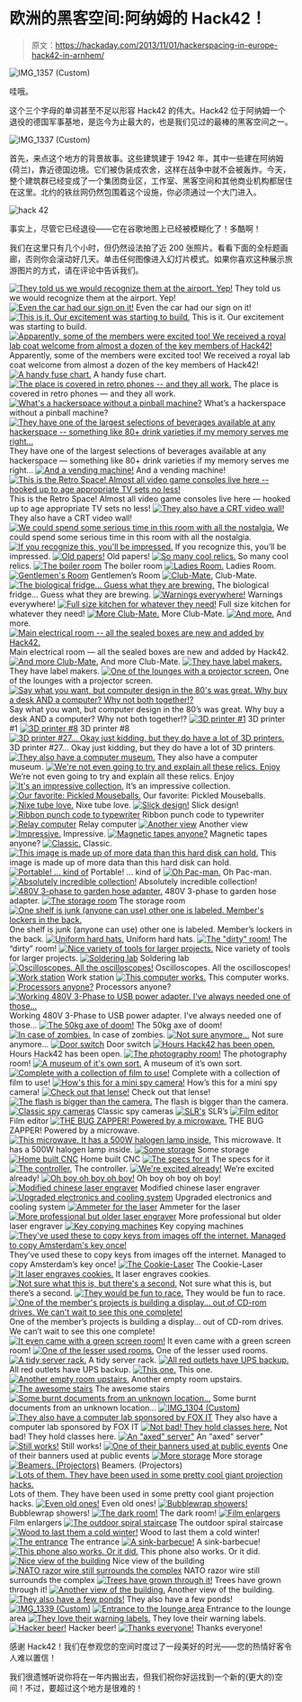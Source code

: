 # 欧洲的黑客空间:阿纳姆的 Hack42！

> 原文：<https://hackaday.com/2013/11/01/hackerspacing-in-europe-hack42-in-arnhem/>

![IMG_1357 (Custom)](img/cc870e787e7f868cc16b6b2095ea3913.png)

哇哦。

这个三个字母的单词甚至不足以形容 Hack42 的伟大。Hack42 位于阿纳姆一个退役的德国军事基地，是迄今为止最大的，也是我们见过的最棒的黑客空间之一。

![IMG_1337 (Custom)](img/b5c6804546903c7dd63439677ce89664.png)

首先，来点这个地方的背景故事。这些建筑建于 1942 年，其中一些建在阿纳姆(荷兰)，靠近德国边境。它们被伪装成农舍，这样在战争中就不会被轰炸。今天，整个建筑群已经变成了一个集团商业区，工作室、黑客空间和其他商业机构都居住在这里。北约的铁丝网仍然包围着这个设施，你必须通过一个大门进入。

![hack 42](img/1e46be9e5c9a2a1399f9a2dca3cbf8ec.png)

事实上，尽管它已经退役——它在谷歌地图上已经被模糊化了！多酷啊！

我们在这里只有几个小时，但仍然设法拍了近 200 张照片。看看下面的全标题画廊，否则你会滚动好几天。单击任何图像进入幻灯片模式。如果你喜欢这种展示旅游图片的方式，请在评论中告诉我们。

 [![They told us we would recognize them at the airport. Yep!](img/99d62f5744cb88c7cefdf4a9386ac65f.png "IMG_1152 (Custom)")](https://hackaday.com/2013/11/01/hackerspacing-in-europe-hack42-in-arnhem/img_1152-custom/) They told us we would recognize them at the airport. Yep! [![Even the car had our sign on it!](img/60794b29d670d8e5b5e53020b755e457.png "IMG_1152A (Custom)")](https://hackaday.com/2013/11/01/hackerspacing-in-europe-hack42-in-arnhem/img_1152a-custom/) Even the car had our sign on it! [![This is it. Our excitement was starting to build.](img/c91c0b2ab26818d3072e76cc7a5b36e1.png "IMG_1153 (Custom)")](https://hackaday.com/2013/11/01/hackerspacing-in-europe-hack42-in-arnhem/img_1153-custom/) This is it. Our excitement was starting to build. [![Apparently, some of the members were excited too! We received a royal lab coat welcome from almost a dozen of the key members of Hack42!](img/53258c6adbb63142823881cf7ea3aaf7.png "IMG_1154 (Custom)")](https://hackaday.com/2013/11/01/hackerspacing-in-europe-hack42-in-arnhem/img_1154-custom/) Apparently, some of the members were excited too! We received a royal lab coat welcome from almost a dozen of the key members of Hack42! [![A handy fuse chart.](img/b01fbbe596a65cccea5bc576edfb6612.png "IMG_1158 (Custom)")](https://hackaday.com/2013/11/01/hackerspacing-in-europe-hack42-in-arnhem/img_1158-custom/) A handy fuse chart. [![The place is covered in retro phones -- and they all work.](img/401c1e2a861c7b819c01e2b594fefa5b.png "IMG_1160 (Custom)")](https://hackaday.com/2013/11/01/hackerspacing-in-europe-hack42-in-arnhem/img_1160-custom/) The place is covered in retro phones — and they all work. [![What's a hackerspace without a pinball machine?](img/024317924bd647735f68a9201fb6d8e8.png "IMG_1162 (Custom)")](https://hackaday.com/2013/11/01/hackerspacing-in-europe-hack42-in-arnhem/img_1162-custom/) What’s a hackerspace without a pinball machine? [![They have one of the largest selections of beverages available at any hackerspace -- something like 80+ drink varieties if my memory serves me right...](img/0d11d9af55ff0c94e3ed60cd710e5308.png "IMG_1163 (Custom)")](https://hackaday.com/2013/11/01/hackerspacing-in-europe-hack42-in-arnhem/img_1163-custom/) They have one of the largest selections of beverages available at any hackerspace — something like 80+ drink varieties if my memory serves me right… [![And a vending machine!](img/04e346329b930731c6c87dcc7a77777e.png "IMG_1164 (Custom)")](https://hackaday.com/2013/11/01/hackerspacing-in-europe-hack42-in-arnhem/img_1164-custom/) And a vending machine! [![This is the Retro Space! Almost all video game consoles live here -- hooked up to age appropriate TV sets no less!](img/fe8eef4fa9357160f81bdbc1bde07bd3.png "IMG_1166 (Custom)")](https://hackaday.com/2013/11/01/hackerspacing-in-europe-hack42-in-arnhem/img_1166-custom/) This is the Retro Space! Almost all video game consoles live here — hooked up to age appropriate TV sets no less! [![They also have a CRT video wall!](img/ba439ce38a72454a7fc6e2e2bc96202b.png "IMG_1167 (Custom)")](https://hackaday.com/2013/11/01/hackerspacing-in-europe-hack42-in-arnhem/img_1167-custom/) They also have a CRT video wall! [![We could spend some serious time in this room with all the nostalgia.](img/d692ef08071d813115f8d2dc3d64efc9.png "IMG_1168 (Custom)")](https://hackaday.com/2013/11/01/hackerspacing-in-europe-hack42-in-arnhem/img_1168-custom/) We could spend some serious time in this room with all the nostalgia. [![If you recognize this, you'll be impressed.](img/e0a5b2dd65c768587b2b706d0a39f063.png "IMG_1171 (Custom)")](https://hackaday.com/2013/11/01/hackerspacing-in-europe-hack42-in-arnhem/img_1171-custom/) If you recognize this, you’ll be impressed. [![Old papers!](img/ca090ddc4c749bb65c684d243a76d136.png "IMG_1173 (Custom)")](https://hackaday.com/2013/11/01/hackerspacing-in-europe-hack42-in-arnhem/img_1173-custom/) Old papers! [![So many cool relics.](img/e37260dc4669195a6afdbfdbdeda07b0.png "IMG_1175 (Custom)")](https://hackaday.com/2013/11/01/hackerspacing-in-europe-hack42-in-arnhem/img_1175-custom/) So many cool relics. [![The boiler room](img/a8d8d579ca9706aba206a9487e804c7f.png "IMG_1176 (Custom)")](https://hackaday.com/2013/11/01/hackerspacing-in-europe-hack42-in-arnhem/img_1176-custom/) The boiler room [![Ladies Room.](img/7de4eaf5c3e9f8b2496642856fed6439.png "IMG_1178 (Custom)")](https://hackaday.com/2013/11/01/hackerspacing-in-europe-hack42-in-arnhem/img_1178-custom/) Ladies Room. [![Gentlemen's Room](img/e29b9e69dba9fcdc426de7fca63ccb0f.png "IMG_1179 (Custom)")](https://hackaday.com/2013/11/01/hackerspacing-in-europe-hack42-in-arnhem/img_1179-custom/) Gentlemen’s Room [![Club-Mate.](img/14153d8f82a004e4bdf6595ac681771f.png "IMG_1180 (Custom)")](https://hackaday.com/2013/11/01/hackerspacing-in-europe-hack42-in-arnhem/img_1180-custom/) Club-Mate. [![The biological fridge... Guess what they are brewing.](img/6e4e4368e08188eb745543e39934b023.png "IMG_1181 (Custom)")](https://hackaday.com/2013/11/01/hackerspacing-in-europe-hack42-in-arnhem/img_1181-custom/) The biological fridge… Guess what they are brewing. [![Warnings everywhere!](img/dd6b16b1b8c3fde32b8af91341864657.png "IMG_1182 (Custom)")](https://hackaday.com/2013/11/01/hackerspacing-in-europe-hack42-in-arnhem/img_1182-custom/) Warnings everywhere! [![Full size kitchen for whatever they need!](img/7faa9460d3eb3d66a4aa57e13904768d.png "IMG_1183 (Custom)")](https://hackaday.com/2013/11/01/hackerspacing-in-europe-hack42-in-arnhem/img_1183-custom/) Full size kitchen for whatever they need! [![More Club-Mate.](img/d721227b91b32d48489926bd1ef07e0f.png "IMG_1184 (Custom)")](https://hackaday.com/2013/11/01/hackerspacing-in-europe-hack42-in-arnhem/img_1184-custom/) More Club-Mate. [![And more.](img/d40d3e32106e385f25a6d90659473828.png "IMG_1185 (Custom)")](https://hackaday.com/2013/11/01/hackerspacing-in-europe-hack42-in-arnhem/img_1185-custom/) And more. [![Main electrical room -- all the sealed boxes are new and added by Hack42.](img/0021228c2e0e86a01b887b32ddd05073.png "IMG_1186 (Custom)")](https://hackaday.com/2013/11/01/hackerspacing-in-europe-hack42-in-arnhem/img_1186-custom/) Main electrical room — all the sealed boxes are new and added by Hack42\. [![And more Club-Mate.](img/963fb06725d9694da81db3fe3a58f2c1.png "IMG_1187 (Custom)")](https://hackaday.com/2013/11/01/hackerspacing-in-europe-hack42-in-arnhem/img_1187-custom/) And more Club-Mate. [![They have label makers.](img/73b08769dd38b017e96fb795abb6a698.png "IMG_1189 (Custom)")](https://hackaday.com/2013/11/01/hackerspacing-in-europe-hack42-in-arnhem/img_1189-custom/) They have label makers. [![One of the lounges with a projector screen.](img/b290b28c80912a1c535cba6d4f31eeee.png "IMG_1190 (Custom)")](https://hackaday.com/2013/11/01/hackerspacing-in-europe-hack42-in-arnhem/img_1190-custom/) One of the lounges with a projector screen. [![Say what you want, but computer design in the 80's was great. Why buy a desk AND a computer? Why not both together!?](img/69eab4a577daf823fe1e678e71530b9c.png "IMG_1192 (Custom)")](https://hackaday.com/2013/11/01/hackerspacing-in-europe-hack42-in-arnhem/img_1192-custom/) Say what you want, but computer design in the 80’s was great. Why buy a desk AND a computer? Why not both together!? [![3D printer #1](img/7530957eab1da382dd3887ccfd039fd6.png "IMG_1196 (Custom)")](https://hackaday.com/2013/11/01/hackerspacing-in-europe-hack42-in-arnhem/img_1196-custom/) 3D printer #1 [![3D printer #8](img/2666990eb98fad828bcc79e7ee787239.png "IMG_1197 (Custom)")](https://hackaday.com/2013/11/01/hackerspacing-in-europe-hack42-in-arnhem/img_1197-custom/) 3D printer #8 [![3D printer #27... Okay just kidding, but they do have a lot of 3D printers.](img/e5aa9fbae88cec72427a50c18396b5d4.png "IMG_1198 (Custom)")](https://hackaday.com/2013/11/01/hackerspacing-in-europe-hack42-in-arnhem/img_1198-custom/) 3D printer #27… Okay just kidding, but they do have a lot of 3D printers. [![They also have a computer museum.](img/2d2252108ae69761fd39a7ec398cd837.png "IMG_1199 (Custom)")](https://hackaday.com/2013/11/01/hackerspacing-in-europe-hack42-in-arnhem/img_1199-custom/) They also have a computer museum. [![We're not even going to try and explain all these relics. Enjoy](img/9bf0c0ffe342e0514e6f9a6b6bd4ebdb.png "IMG_1200 (Custom)")](https://hackaday.com/2013/11/01/hackerspacing-in-europe-hack42-in-arnhem/img_1200-custom/) We’re not even going to try and explain all these relics. Enjoy [![It's an impressive collection.](img/c6c1f08548c9d5f35c2163affee66f65.png "IMG_1201 (Custom)")](https://hackaday.com/2013/11/01/hackerspacing-in-europe-hack42-in-arnhem/img_1201-custom/) It’s an impressive collection. [![Our favorite: Pickled Mouseballs.](img/80e7b23c5241c073bedffc538f797809.png "IMG_1202 (Custom)")](https://hackaday.com/2013/11/01/hackerspacing-in-europe-hack42-in-arnhem/img_1202-custom/) Our favorite: Pickled Mouseballs. [![Nixe tube love.](img/557c6824d27acc154b000d5ac9ce9dfa.png "IMG_1203 (Custom)")](https://hackaday.com/2013/11/01/hackerspacing-in-europe-hack42-in-arnhem/img_1203-custom/) Nixe tube love. [![Slick design!](img/23facb7a6f850fc4e4167da006602715.png "IMG_1204 (Custom)")](https://hackaday.com/2013/11/01/hackerspacing-in-europe-hack42-in-arnhem/img_1204-custom/) Slick design! [![Ribbon punch code to typewriter](img/64117087676c628b11eaab08f517b39d.png "IMG_1208 (Custom)")](https://hackaday.com/2013/11/01/hackerspacing-in-europe-hack42-in-arnhem/img_1208-custom/) Ribbon punch code to typewriter [![Relay computer](img/778f423a59332ab1c895591ec4e72997.png "IMG_1210 (Custom)")](https://hackaday.com/2013/11/01/hackerspacing-in-europe-hack42-in-arnhem/img_1210-custom/) Relay computer [![Another view](img/59d7895128653cbffdfacf42f8bd6570.png "IMG_1211 (Custom)")](https://hackaday.com/2013/11/01/hackerspacing-in-europe-hack42-in-arnhem/img_1211-custom/) Another view [![Impressive.](img/7b8a1f4041982b23f79c884f8b54ddef.png "IMG_1212 (Custom)")](https://hackaday.com/2013/11/01/hackerspacing-in-europe-hack42-in-arnhem/img_1212-custom/) Impressive. [![Magnetic tapes anyone?](img/0c92c3e3236c6732d008af483a0bf6a2.png "IMG_1213 (Custom)")](https://hackaday.com/2013/11/01/hackerspacing-in-europe-hack42-in-arnhem/img_1213-custom/) Magnetic tapes anyone? [![Classic.](img/f759c99b6bbed9158f0d0a72fc5b2c10.png "IMG_1215 (Custom)")](https://hackaday.com/2013/11/01/hackerspacing-in-europe-hack42-in-arnhem/img_1215-custom/) Classic. [![This image is made up of more data than this hard disk can hold.](img/c7473dcfc6cbac11ddad1763f8bdbb89.png "IMG_1216 (Custom)")](https://hackaday.com/2013/11/01/hackerspacing-in-europe-hack42-in-arnhem/img_1216-custom/) This image is made up of more data than this hard disk can hold. [![Portable! ... kind of](img/5f783bfbb0e26b6e49b53cb117b63d1c.png "IMG_1217 (Custom)")](https://hackaday.com/2013/11/01/hackerspacing-in-europe-hack42-in-arnhem/img_1217-custom/) Portable! … kind of [![Oh Pac-man.](img/aadcf7ed58c51a15d2856c57e5cfdf3d.png "IMG_1218 (Custom)")](https://hackaday.com/2013/11/01/hackerspacing-in-europe-hack42-in-arnhem/img_1218-custom/) Oh Pac-man. [![Absolutely incredible collection!](img/485651d861d2031e5ef30a7d9f821ac4.png "IMG_1220 (Custom)")](https://hackaday.com/2013/11/01/hackerspacing-in-europe-hack42-in-arnhem/img_1220-custom/) Absolutely incredible collection! [![480V 3-phase to garden hose adapter.](img/a2c89afa5297226176d0cefd0b6cbbc8.png "IMG_1223 (Custom)")](https://hackaday.com/2013/11/01/hackerspacing-in-europe-hack42-in-arnhem/img_1223-custom/) 480V 3-phase to garden hose adapter. [![The storage room](img/d33e22880fdbdb2668478a480bfcbf27.png "IMG_1225 (Custom)")](https://hackaday.com/2013/11/01/hackerspacing-in-europe-hack42-in-arnhem/img_1225-custom/) The storage room [![One shelf is junk (anyone can use) other one is labeled. Member's lockers in the back.](img/f950a6e1a3a1130a311e8ee06faa58a3.png "IMG_1224 (Custom)")](https://hackaday.com/2013/11/01/hackerspacing-in-europe-hack42-in-arnhem/img_1224-custom/) One shelf is junk (anyone can use) other one is labeled. Member’s lockers in the back. [![Uniform hard hats.](img/ba45d986f7d4257ee0e705b032ea5fcd.png "IMG_1226 (Custom)")](https://hackaday.com/2013/11/01/hackerspacing-in-europe-hack42-in-arnhem/img_1226-custom/) Uniform hard hats. [![The "dirty" room!](img/32d11a0bc83dada7f94c1413feb288c8.png "IMG_1228 (Custom)")](https://hackaday.com/2013/11/01/hackerspacing-in-europe-hack42-in-arnhem/img_1228-custom/) The “dirty” room! [![Nice variety of tools for larger projects.](img/c3133ac8b078d9885d6f366e4b853905.png "IMG_1229 (Custom)")](https://hackaday.com/2013/11/01/hackerspacing-in-europe-hack42-in-arnhem/img_1229-custom/) Nice variety of tools for larger projects. [![Soldering lab](img/1c2fee146646662eb9a30ba22079e972.png "IMG_1231 (Custom)")](https://hackaday.com/2013/11/01/hackerspacing-in-europe-hack42-in-arnhem/img_1231-custom/) Soldering lab [![Oscilloscopes. All the oscilloscopes!](img/cbe6e47b14e855a13882a9988425aa60.png "IMG_1233 (Custom)")](https://hackaday.com/2013/11/01/hackerspacing-in-europe-hack42-in-arnhem/img_1233-custom/) Oscilloscopes. All the oscilloscopes! [![Work station](img/fb3464e179f196abc4d9f01996d955f2.png "IMG_1234 (Custom)")](https://hackaday.com/2013/11/01/hackerspacing-in-europe-hack42-in-arnhem/img_1234-custom/) Work station [![This computer works.](img/653b96c02a7b263babb5337b3cd825d7.png "IMG_1232 (Custom)")](https://hackaday.com/2013/11/01/hackerspacing-in-europe-hack42-in-arnhem/img_1232-custom/) This computer works. [![Processors anyone?](img/d7b1cc09849721e02a4498265a4afb73.png "IMG_1235 (Custom)")](https://hackaday.com/2013/11/01/hackerspacing-in-europe-hack42-in-arnhem/img_1235-custom/) Processors anyone? [![Working 480V 3-Phase to USB power adapter. I've always needed one of those...](img/d9b443fc33eec6fa1e58224600669e8b.png "IMG_1236 (Custom)")](https://hackaday.com/2013/11/01/hackerspacing-in-europe-hack42-in-arnhem/img_1236-custom/) Working 480V 3-Phase to USB power adapter. I’ve always needed one of those… [![The 50kg axe of doom!](img/f84bd319902588471dbf22727a29642c.png "IMG_1237 (Custom)")](https://hackaday.com/2013/11/01/hackerspacing-in-europe-hack42-in-arnhem/img_1237-custom/) The 50kg axe of doom! [![In case of zombies.](img/dc17b4827ebca8c05f9e6273cf3cc598.png "IMG_1239 (Custom)")](https://hackaday.com/2013/11/01/hackerspacing-in-europe-hack42-in-arnhem/img_1239-custom/) In case of zombies. [![Not sure anymore...](img/88b988374c1229964d7e9c71bbb1ba9f.png "IMG_1241 (Custom)")](https://hackaday.com/2013/11/01/hackerspacing-in-europe-hack42-in-arnhem/img_1241-custom/) Not sure anymore… [![Door switch](img/f3c39faaf67f2cb821d66633402a7b3a.png "IMG_1243 (Custom)")](https://hackaday.com/2013/11/01/hackerspacing-in-europe-hack42-in-arnhem/img_1243-custom/) Door switch [![Hours Hack42 has been open.](img/04b02f80f037d4c7521aebe4bd5eafe6.png "IMG_1244 (Custom)")](https://hackaday.com/2013/11/01/hackerspacing-in-europe-hack42-in-arnhem/img_1244-custom/) Hours Hack42 has been open. [![The photography room!](img/14ced773081e4845e4b220861502d9a5.png "IMG_1246 (Custom)")](https://hackaday.com/2013/11/01/hackerspacing-in-europe-hack42-in-arnhem/img_1246-custom/) The photography room! [![A museum of it's own sort.](img/61992ce3d91a98d2ffacb2fcada42c28.png "IMG_1247 (Custom)")](https://hackaday.com/2013/11/01/hackerspacing-in-europe-hack42-in-arnhem/img_1247-custom/) A museum of it’s own sort. [![Complete with a collection of film to use!](img/90b487d7500aa702ba6adf6b31230452.png "IMG_1248 (Custom)")](https://hackaday.com/2013/11/01/hackerspacing-in-europe-hack42-in-arnhem/img_1248-custom/) Complete with a collection of film to use! [![How's this for a mini spy camera!](img/7546eb2a1d19f2caca3238ca28fc7fe3.png "IMG_1251 (Custom)")](https://hackaday.com/2013/11/01/hackerspacing-in-europe-hack42-in-arnhem/img_1251-custom/) How’s this for a mini spy camera! [![Check out that lense!](img/3271069081c56a468d32600b624ccad5.png "IMG_1252 (Custom)")](https://hackaday.com/2013/11/01/hackerspacing-in-europe-hack42-in-arnhem/img_1252-custom/) Check out that lense! [![The flash is bigger than the camera.](img/01ec7d6b8371fe05f0506d159fddab02.png "IMG_1253 (Custom)")](https://hackaday.com/2013/11/01/hackerspacing-in-europe-hack42-in-arnhem/img_1253-custom/) The flash is bigger than the camera. [![Classic spy cameras](img/0dc88626b245558674956777d6a96dfd.png "IMG_1254 (Custom)")](https://hackaday.com/2013/11/01/hackerspacing-in-europe-hack42-in-arnhem/img_1254-custom/) Classic spy cameras [![SLR's](img/94450caff2098a250456b79dde8e8792.png "IMG_1255 (Custom)")](https://hackaday.com/2013/11/01/hackerspacing-in-europe-hack42-in-arnhem/img_1255-custom/) SLR’s [![Film editor](img/07a56bc81fbf75caa62a559d8da2ecc5.png "IMG_1256 (Custom)")](https://hackaday.com/2013/11/01/hackerspacing-in-europe-hack42-in-arnhem/img_1256-custom/) Film editor [![THE BUG ZAPPER! Powered by a microwave.](img/5858bdcb6175ba9aa3e36e5fd114a9f5.png "IMG_1257 (Custom)")](https://hackaday.com/2013/11/01/hackerspacing-in-europe-hack42-in-arnhem/img_1257-custom/) THE BUG ZAPPER! Powered by a microwave. [![This microwave. It has a 500W halogen lamp inside.](img/637351fe613a62887eecf2d7c0b5d0e1.png "IMG_1259 (Custom)")](https://hackaday.com/2013/11/01/hackerspacing-in-europe-hack42-in-arnhem/img_1259-custom-2/) This microwave. It has a 500W halogen lamp inside. [![Some storage](img/2b75723e2c2eb8eb5ef643b7d39fe1dc.png "IMG_1260 (Custom)")](https://hackaday.com/2013/11/01/hackerspacing-in-europe-hack42-in-arnhem/img_1260-custom/) Some storage [![Home built CNC](img/553cf5ef43a6d0bf0b8104dae7ff6826.png "IMG_1261 (Custom)")](https://hackaday.com/2013/11/01/hackerspacing-in-europe-hack42-in-arnhem/img_1261-custom/) Home built CNC [![The specs for it](img/9ab3def85014a295bd1a64d0507655d3.png "IMG_1265 (Custom)")](https://hackaday.com/2013/11/01/hackerspacing-in-europe-hack42-in-arnhem/img_1265-custom/) The specs for it [![The controller.](img/f0f1e0a00fa3e5f55236915ad441e3f7.png "IMG_1266 (Custom)")](https://hackaday.com/2013/11/01/hackerspacing-in-europe-hack42-in-arnhem/img_1266-custom/) The controller. [![We're excited already!](img/c9526574771b0e28465f698a789ea8b2.png "IMG_1268 (Custom)")](https://hackaday.com/2013/11/01/hackerspacing-in-europe-hack42-in-arnhem/img_1268-custom/) We’re excited already! [![Oh boy oh boy oh boy!](img/5ad7894a6b4525c4241a8c9b29ba5de8.png "IMG_1269 (Custom)")](https://hackaday.com/2013/11/01/hackerspacing-in-europe-hack42-in-arnhem/img_1269-custom/) Oh boy oh boy oh boy! [![Modified chinese laser engraver](img/85ea57bb9751056da32e3bc91d888b2c.png "IMG_1270 (Custom)")](https://hackaday.com/2013/11/01/hackerspacing-in-europe-hack42-in-arnhem/img_1270-custom/) Modified chinese laser engraver [![Upgraded electronics and cooling system](img/ca29e9d68395a1a735f9da78f1badc1f.png "IMG_1280 (Custom)")](https://hackaday.com/2013/11/01/hackerspacing-in-europe-hack42-in-arnhem/img_1280-custom/) Upgraded electronics and cooling system [![Ammeter for the laser](img/d9b572ab61b4ace9b74818d023ffd0f7.png "IMG_1282 (Custom)")](https://hackaday.com/2013/11/01/hackerspacing-in-europe-hack42-in-arnhem/img_1282-custom/) Ammeter for the laser [![More professional but older laser engraver](img/764cffec0f427f41626ea914d9d43fbd.png "IMG_1271 (Custom)")](https://hackaday.com/2013/11/01/hackerspacing-in-europe-hack42-in-arnhem/img_1271-custom/) More professional but older laser engraver [![Key copying machines](img/0083db57a9e825053d45cfef736b9d69.png "IMG_1272 (Custom)")](https://hackaday.com/2013/11/01/hackerspacing-in-europe-hack42-in-arnhem/img_1272-custom/) Key copying machines [![They've used these to copy keys from images off the internet. Managed to copy Amsterdam's key once!](img/d9a3883c74f0291e271065ae96b147ac.png "IMG_1275 (Custom)")](https://hackaday.com/2013/11/01/hackerspacing-in-europe-hack42-in-arnhem/img_1275-custom/) They’ve used these to copy keys from images off the internet. Managed to copy Amsterdam’s key once! [![The Cookie-Laser](img/4271bd951593676f3a66a3791a6461d0.png "IMG_1276 (Custom)")](https://hackaday.com/2013/11/01/hackerspacing-in-europe-hack42-in-arnhem/img_1276-custom/) The Cookie-Laser [![It laser engraves cookies.](img/2a3f4b1abcfe4315879d267dc2af2075.png "IMG_1277 (Custom)")](https://hackaday.com/2013/11/01/hackerspacing-in-europe-hack42-in-arnhem/img_1277-custom/) It laser engraves cookies. [![Not sure what this is, but there's a second.](img/b095426936f17430ff3bba25ec81b40c.png "IMG_1285 (Custom)")](https://hackaday.com/2013/11/01/hackerspacing-in-europe-hack42-in-arnhem/img_1285-custom/) Not sure what this is, but there’s a second. [![They would be fun to race.](img/5fb406078175c560cdc698753210154d.png "IMG_1286 (Custom)")](https://hackaday.com/2013/11/01/hackerspacing-in-europe-hack42-in-arnhem/img_1286-custom/) They would be fun to race. [![One of the member's projects is building a display... out of CD-rom drives. We can't wait to see this one complete!](img/fee765ae1f07a39939197672a4f1df30.png "IMG_1287 (Custom)")](https://hackaday.com/2013/11/01/hackerspacing-in-europe-hack42-in-arnhem/img_1287-custom/) One of the member’s projects is building a display… out of CD-rom drives. We can’t wait to see this one complete! [![It even came with a green screen room!](img/1433c6a8af2364af55f5f2e1f1ca8697.png "IMG_1288 (Custom)")](https://hackaday.com/2013/11/01/hackerspacing-in-europe-hack42-in-arnhem/img_1288-custom/) It even came with a green screen room! [![One of the lesser used rooms.](img/3aee8a7e3f711086828590b4a070017b.png "IMG_1293 (Custom)")](https://hackaday.com/2013/11/01/hackerspacing-in-europe-hack42-in-arnhem/img_1293-custom/) One of the lesser used rooms. [![A tidy server rack.](img/3415976b0056feec81d81d9a1d070d17.png "IMG_1295 (Custom)")](https://hackaday.com/2013/11/01/hackerspacing-in-europe-hack42-in-arnhem/img_1295-custom/) A tidy server rack. [![All red outlets have UPS backup.](img/5a13b0d1965391cabb5b1f1d140ab40b.png "IMG_1297 (Custom)")](https://hackaday.com/2013/11/01/hackerspacing-in-europe-hack42-in-arnhem/img_1297-custom/) All red outlets have UPS backup. [![This one.](img/8625c069e832c2b1e1ebc18a133c1718.png "IMG_1296 (Custom)")](https://hackaday.com/2013/11/01/hackerspacing-in-europe-hack42-in-arnhem/img_1296-custom/) This one. [![Another empty room upstairs.](img/e1f71322bec044f4d8a5201ba26a9abd.png "IMG_1299 (Custom)")](https://hackaday.com/2013/11/01/hackerspacing-in-europe-hack42-in-arnhem/img_1299-custom/) Another empty room upstairs. [![The awesome stairs](img/df1226f99689ed05a2d5d6255f45e412.png "IMG_1300 (Custom)")](https://hackaday.com/2013/11/01/hackerspacing-in-europe-hack42-in-arnhem/img_1300-custom/) The awesome stairs [![Some burnt documents from an unknown location...](img/24543d721e55a55b6f7a1122d7ede9c6.png "IMG_1302 (Custom)")](https://hackaday.com/2013/11/01/hackerspacing-in-europe-hack42-in-arnhem/img_1302-custom/) Some burnt documents from an unknown location… [![IMG_1304 (Custom)](img/068401250033be9b98eccf9ed31eab69.png "IMG_1304 (Custom)")](https://hackaday.com/2013/11/01/hackerspacing-in-europe-hack42-in-arnhem/img_1304-custom/)  [![They also have a computer lab sponsored by FOX IT](img/4b4087b6b75c4f186dffced1d681f639.png "IMG_1310 (Custom)")](https://hackaday.com/2013/11/01/hackerspacing-in-europe-hack42-in-arnhem/img_1310-custom/) They also have a computer lab sponsored by FOX IT [![Not bad! They hold classes here.](img/6575d42fa0901701d00fdd4718734b81.png "IMG_1306 (Custom)")](https://hackaday.com/2013/11/01/hackerspacing-in-europe-hack42-in-arnhem/img_1306-custom/) Not bad! They hold classes here. [![An "axed" server"](img/0d184244957c6a60789a8fcb9be27f0a.png "IMG_1307 (Custom)")](https://hackaday.com/2013/11/01/hackerspacing-in-europe-hack42-in-arnhem/img_1307-custom/) An “axed” server” [![Still works!](img/b3f6aa95b42dc9ca95354bd365de0a57.png "IMG_1308 (Custom)")](https://hackaday.com/2013/11/01/hackerspacing-in-europe-hack42-in-arnhem/img_1308-custom/) Still works! [![One of their banners used at public events](img/bcbf8fe083444c46e723841c8119a0eb.png "IMG_1309 (Custom)")](https://hackaday.com/2013/11/01/hackerspacing-in-europe-hack42-in-arnhem/img_1309-custom/) One of their banners used at public events [![More storage](img/ef0c3258e5e5b7a49c8b8234973b3a3d.png "IMG_1311 (Custom)")](https://hackaday.com/2013/11/01/hackerspacing-in-europe-hack42-in-arnhem/img_1311-custom/) More storage [![Beamers. (Projectors)](img/1773da5d9663856b956739fa31fdf036.png "IMG_1312 (Custom)")](https://hackaday.com/2013/11/01/hackerspacing-in-europe-hack42-in-arnhem/img_1312-custom/) Beamers. (Projectors) [![Lots of them. They have been used in some pretty cool giant projection hacks.](img/3be16d77a7d6e31a118e2f64fe57f2b5.png "IMG_1314 (Custom)")](https://hackaday.com/2013/11/01/hackerspacing-in-europe-hack42-in-arnhem/img_1314-custom/) Lots of them. They have been used in some pretty cool giant projection hacks. [![Even old ones!](img/49f9ce1412629105be53487569427fdb.png "IMG_1315 (Custom)")](https://hackaday.com/2013/11/01/hackerspacing-in-europe-hack42-in-arnhem/img_1315-custom/) Even old ones! [![Bubblewrap showers!](img/93366823b6a6c880bf0cbbd5a150b704.png "IMG_1317 (Custom)")](https://hackaday.com/2013/11/01/hackerspacing-in-europe-hack42-in-arnhem/img_1317-custom/) Bubblewrap showers! [![The dark room!](img/63feb8c1f3599086d41e1dac77217981.png "IMG_1319 (Custom)")](https://hackaday.com/2013/11/01/hackerspacing-in-europe-hack42-in-arnhem/img_1319-custom/) The dark room! [![Film enlargers](img/951aa93e5c99cb631f9594bee4ca6383.png "IMG_1320 (Custom)")](https://hackaday.com/2013/11/01/hackerspacing-in-europe-hack42-in-arnhem/img_1320-custom/) Film enlargers [![The outdoor spiral staircase](img/de80adbfa0dc515be01a5498b40c9135.png "IMG_1322 (Custom)")](https://hackaday.com/2013/11/01/hackerspacing-in-europe-hack42-in-arnhem/img_1322-custom/) The outdoor spiral staircase [![Wood to last them a cold winter!](img/f28b117ac5bfa2d901c107c1a3ae8ce6.png "IMG_1324 (Custom)")](https://hackaday.com/2013/11/01/hackerspacing-in-europe-hack42-in-arnhem/img_1324-custom/) Wood to last them a cold winter! [![The entrance](img/3e1fba27ef4598e4d617c763cd6a70b4.png "IMG_1327 (Custom)")](https://hackaday.com/2013/11/01/hackerspacing-in-europe-hack42-in-arnhem/img_1327-custom/) The entrance [![A sink-barbecue!](img/0af3bd32c9a372f3e84f78a3a9e98f7c.png "IMG_1328 (Custom)")](https://hackaday.com/2013/11/01/hackerspacing-in-europe-hack42-in-arnhem/img_1328-custom/) A sink-barbecue! [![This phone also works. Or it did.](img/cb973f7483a0e66dadad07610be2ed0f.png "IMG_1329 (Custom)")](https://hackaday.com/2013/11/01/hackerspacing-in-europe-hack42-in-arnhem/img_1329-custom/) This phone also works. Or it did. [![Nice view of the building](img/4044e352cae035f1bded1b479218e62f.png "IMG_1330 (Custom)")](https://hackaday.com/2013/11/01/hackerspacing-in-europe-hack42-in-arnhem/img_1330-custom/) Nice view of the building [![NATO razor wire still surrounds the complex](img/c1f5ccb35abdd83226f98c829096211e.png "IMG_1333 (Custom)")](https://hackaday.com/2013/11/01/hackerspacing-in-europe-hack42-in-arnhem/img_1333-custom/) NATO razor wire still surrounds the complex [![Trees have grown through it!](img/06b18f6c88ece660c68b2fc25a6f0506.png "IMG_1336 (Custom)")](https://hackaday.com/2013/11/01/hackerspacing-in-europe-hack42-in-arnhem/img_1336-custom/) Trees have grown through it! [![Another view of the building.](img/f946cf74bf95b249ada75fbbd0a8674f.png "IMG_1337 (Custom)")](https://hackaday.com/2013/11/01/hackerspacing-in-europe-hack42-in-arnhem/img_1337-custom/) Another view of the building. [![They also have a few ponds!](img/86a635736c5ecc075e50161a6c75fcb6.png "IMG_1338 (Custom)")](https://hackaday.com/2013/11/01/hackerspacing-in-europe-hack42-in-arnhem/img_1338-custom/) They also have a few ponds! [![IMG_1339 (Custom)](img/d1dd87cc0020e44714ee9e8e5aef6a31.png "IMG_1339 (Custom)")](https://hackaday.com/2013/11/01/hackerspacing-in-europe-hack42-in-arnhem/img_1339-custom/)  [![Entrance to the lounge area](img/f25695582a012d866e9b1a1713ddcf1c.png "IMG_1341 (Custom)")](https://hackaday.com/2013/11/01/hackerspacing-in-europe-hack42-in-arnhem/img_1341-custom/) Entrance to the lounge area [![They love their warning labels.](img/9533a1c2d99a40691705f94f94ddd8ac.png "IMG_1342 (Custom)")](https://hackaday.com/2013/11/01/hackerspacing-in-europe-hack42-in-arnhem/img_1342-custom/) They love their warning labels. [![Hacker beer!](img/83c9f29053ff7acdf1847a78715e53b7.png "IMG_1343 (Custom)")](https://hackaday.com/2013/11/01/hackerspacing-in-europe-hack42-in-arnhem/img_1343-custom/) Hacker beer! [![Thanks everyone!](img/cb858ec528eef3086eada70ad5942fd5.png "IMG_1357 (Custom)")](https://hackaday.com/2013/11/01/hackerspacing-in-europe-hack42-in-arnhem/img_1357-custom/) Thanks everyone!

感谢 Hack42！我们在参观您的空间时度过了一段美好的时光——您的热情好客令人难以置信！

我们很遗憾听说你将在一年内搬出去，但我们祝你好运找到一个新的(更大的)空间！不过，要超过这个地方是很难的！